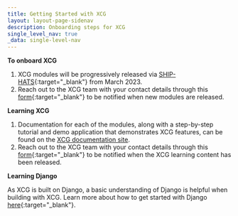 ```yaml
---
title: Getting Started with XCG
layout: layout-page-sidenav
description: Onboarding steps for XCG
single_level_nav: true
_data: single-level-nav
---
```


**To onboard XCG**

1. XCG modules will be progressively released via [SHIP-HATS](/products/categories/devops/ship-hats/){:target="_blank"} from March 2023.
2. Reach out to the XCG team with your contact details through this [form](https://form.gov.sg/62280856ba91100012050933){:target="_blank"} to be notified when new modules are released.

**Learning XCG**

1. Documentation for each of the modules, along with a step-by-step tutorial and demo application that demonstrates XCG features, can be found on the [XCG documentation site](https://xcg.tech.gov.sg).
2. Reach out to the XCG team with your contact details through this [form](https://form.gov.sg/62280856ba91100012050933){:target="_blank"} to be notified when the XCG learning content has been released.

**Learning Django**

As XCG is built on Django, a basic understanding of Django is helpful when building with XCG.
Learn more about how to get started with Django [here](https://www.djangoproject.com/start/){:target="_blank"}.
